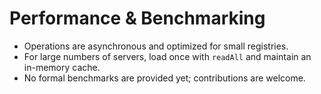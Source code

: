 # Performance & Benchmarking

- Operations are asynchronous and optimized for small registries.
- For large numbers of servers, load once with `readAll` and maintain an in-memory cache.
- No formal benchmarks are provided yet; contributions are welcome.
